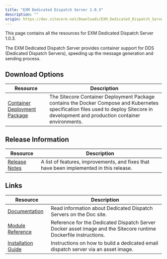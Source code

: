 ```yaml
---
title: "EXM Dedicated Dispatch Server 1.0.3"
description: ""
origin: https://dev.sitecore.net/Downloads/EXM_Dedicated_Dispatch_Server/1x/EXM_Dedicated_Dispatch_Server_103.aspx
---
```


This page contains all the resources for EXM Dedicated Dispatch Server 1.0.3.

The EXM Dedicated Dispatch Server provides container support for DDS (Dedicated Dispatch Servers), speeding up the message generation and sending process.

## Download Options

 | Resource | Description |
 | --- | --- |
 | [Container Deployment Package](https://github.com/Sitecore/container-deployment/releases/tag/dds%2F1.0.3.00012.75) | The Sitecore Container Deployment Package contains the Docker Compose and Kubernetes specification files used to deploy Sitecore in development and production container environments. |

## Release Information

 | Resource | Description |
 | --- | --- |
 | [Release Notes](/downloads/EXM_Dedicated_Dispatch_Server/1x/EXM_Dedicated_Dispatch_Server_103/Release_Notes) | A list of features, improvements, and fixes that have been implemented in this release. |

## Links

 | Resource | Description |
 | --- | --- |
 | [Documentation](https://doc.sitecore.com/developers/exm/100/email-experience-manager/en/using-dedicated-email-dispatch-servers.html) | Read information about Dedicated Dispatch Servers on the Doc site. |
 | [Module Reference](https://docs.dk.sitecore.net/developers/101/developer-tools/en/sitecore-module-reference.html) | Reference for the Dedicated Dispatch Server Docker asset image and the Sitecore runtime Dockerfile instructions. |
 | [Installation Guide](https://docs.dk.sitecore.net/developers/exm/101/email-experience-manager/en/build-a-dedicated-email-dispatch-server-with-an-asset-image.html) | Instructions on how to build a dedicated email dispatch server via an asset image. |